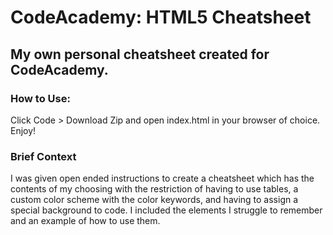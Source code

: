 # CodeAcademy: HTML5 Cheatsheet
## My own personal cheatsheet created for CodeAcademy.

### How to Use:
Click Code > Download Zip and open index.html in your browser of choice. Enjoy!

### Brief Context
I was given open ended instructions to create a cheatsheet which has the contents of my choosing with the restriction of having to use tables, a custom color scheme with the color keywords, and having to assign a special background to code. I included the elements I struggle to remember and an example of how to use them.
